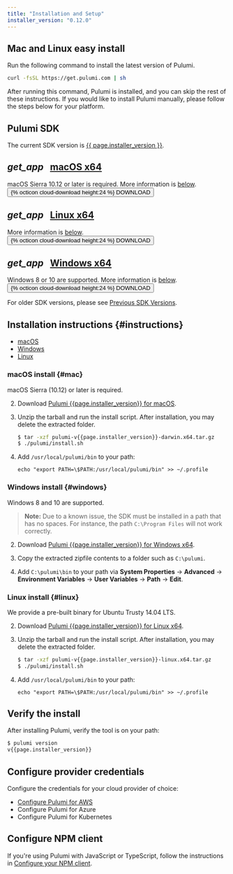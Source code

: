 ```yaml
---
title: "Installation and Setup"
installer_version: "0.12.0"
---
```


<!-- 
NOTE: To update this page with a new binary release, do the following:
- Update `installer_version` in the YAML front matter above. 
- Update changelog.md with the latest fixes in the release
-->

## Mac and Linux easy install

Run the following command to install the latest version of Pulumi.

```bash
curl -fsSL https://get.pulumi.com | sh
```

After running this command, Pulumi is installed, and you can skip the rest of these instructions.  If you would like to install Pulumi manually, please follow the steps below for your platform.

## Pulumi SDK 

The current SDK version is <a href="./changelog.html#{{ page.installer_version }}">{{ page.installer_version }}</a>.

<div class="card-table">
    <div class="mdl-card mdl-shadow--2dp">
        <div class="mdl-card__title">
            <h2 class="mdl-card__title-text">
                <i class="material-icons">get_app</i>
                &nbsp;
                <a href="/releases/pulumi-v{{page.installer_version}}-darwin.x64.tar.gz">macOS x64</a>
            </h2>
        </div>
        <div class="mdl-card__supporting-text">
            <span class="card-text">
                macOS Sierra 10.12 or later is required.
                More information is <a href="#mac">below</a>.
            </span>
        </div>
        <div class="mdl-card__actions mdl-card--border">
            <a
                    id="macos-download-link"
                    href="/releases/pulumi-v{{page.installer_version}}-darwin.x64.tar.gz" role="button">
                <button class="mdl-button mdl-js-button mdl-button--raised mdl-button--colored">
                    {% octicon cloud-download height:24 %} DOWNLOAD
                </button>
            </a>
        </div>
    </div>
    <div class="mdl-card mdl-shadow--2dp">
        <div class="mdl-card__title">
            <h2 class="mdl-card__title-text">
                <i class="material-icons">get_app</i>
                &nbsp;
                <a href="/releases/pulumi-v{{page.installer_version}}-linux.x64.tar.gz">Linux x64</a>
            </h2>
        </div>
        <div class="mdl-card__supporting-text">
            <span class="card-text">
                More information is <a href="#linux">below</a>.
            </span>
        </div>
        <div class="mdl-card__actions mdl-card--border">
            <a
                    id="linux-download-link"
                    href="/releases/pulumi-v{{page.installer_version}}-linux.x64.tar.gz" role="button">
                <button class="mdl-button mdl-js-button mdl-button--raised mdl-button--colored">
                    {% octicon cloud-download height:24 %} DOWNLOAD
                </button>
            </a>
        </div>
    </div>
    <div class="mdl-card mdl-shadow--2dp">
        <div class="mdl-card__title">
            <h2 class="mdl-card__title-text">
                <i class="material-icons">get_app</i>
                &nbsp;
                <a href="/releases/pulumi-v{{page.installer_version}}-windows.x64.zip">Windows x64</a>
            </h2>
        </div>
        <div class="mdl-card__supporting-text">
            <span class="card-text">
                Windows 8 or 10 are supported.
                More information is <a href="#windows">below</a>.
            </span>
        </div>
        <div class="mdl-card__actions mdl-card--border">
            <a
                    id="windows-download-link"
                    href="/releases/pulumi-v{{page.installer_version}}-windows.x64.zip" role="button">
                <button class="mdl-button mdl-js-button mdl-button--raised mdl-button--colored">
                    {% octicon cloud-download height:24 %} DOWNLOAD
                </button>
            </a>
        </div>
    </div>
</div>

For older SDK versions, please see <a href="./changelog.html#all-versions">Previous SDK Versions</a>.

## Installation instructions {#instructions}

- [macOS](#mac)
- [Windows](#windows)
- [Linux](#linux)

### macOS install {#mac}

macOS Sierra (10.12) or later is required. 

2.  Download [Pulumi {{page.installer_version}} for macOS](/releases/pulumi-v{{page.installer_version}}-darwin.x64.tar.gz).

3.  Unzip the tarball and run the install script. After installation, you may delete the extracted folder. 

    ```bash
    $ tar -xzf pulumi-v{{page.installer_version}}-darwin.x64.tar.gz
    $ ./pulumi/install.sh 
    ```

4.  Add `/usr/local/pulumi/bin` to your path:

    ```
    echo "export PATH=\$PATH:/usr/local/pulumi/bin" >> ~/.profile
    ```

### Windows install {#windows}

Windows 8 and 10 are supported.

<!-- 
The below known issue is tracked by https://github.com/pulumi/home/issues/156. Not linked in the doc, since "home" will not be OSS in its current form.
-->

> **Note:** Due to a known issue, the SDK must be installed in a path that has no spaces. For instance, the path `C:\Program Files` will not work correctly. 

2.  Download [Pulumi {{page.installer_version}} for Windows x64](/releases/pulumi-v{{page.installer_version}}-windows.x64.zip).

3.  Copy the extracted zipfile contents to a folder such as `C:\pulumi`.

4. Add `C:\pulumi\bin` to your path via **System Properties** -> **Advanced** -> **Environment Variables** -> **User Variables** -> **Path** -> **Edit**.

### Linux install {#linux}

We provide a pre-built binary for Ubuntu Trusty 14.04 LTS.

2.  Download [Pulumi {{page.installer_version}} for Linux x64](/releases/pulumi-v{{page.installer_version}}-linux.x64.tar.gz).

3.  Unzip the tarball and run the install script. After installation, you may delete the extracted folder. 

    ```bash
    $ tar -xzf pulumi-v{{page.installer_version}}-linux.x64.tar.gz
    $ ./pulumi/install.sh
    ```

4.  Add `/usr/local/pulumi/bin` to your path:

    ```
    echo "export PATH=\$PATH:/usr/local/pulumi/bin" >> ~/.profile
    ```

## Verify the install

After installing Pulumi, verify the tool is on your path: 

```bash
$ pulumi version
v{{page.installer_version}}
```

## Configure provider credentials

Configure the credentials for your cloud provider of choice:
-   [Configure Pulumi for AWS](./aws-config.html)
-   Configure Pulumi for Azure
-   Configure Pulumi for Kubernetes

## Configure NPM client

If you're using Pulumi with JavaScript or TypeScript, follow the instructions in [Configure your NPM client](./configure-npm.html).
